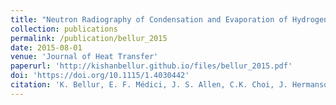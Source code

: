 ```yaml
---
title: "Neutron Radiography of Condensation and Evaporation of Hydrogen in a Cryogenic Condition"
collection: publications
permalink: /publication/bellur_2015
date: 2015-08-01
venue: 'Journal of Heat Transfer'
paperurl: 'http://kishanbellur.github.io/files/bellur_2015.pdf'
doi: 'https://doi.org/10.1115/1.4030442'
citation: 'K. Bellur, E. F. Médici, J. S. Allen, C.K. Choi, J. Hermanson, A. Tamilarasan, D. S. Hussey, D. L. Jacobson, J. Leão, and J. McQuillen, “Neutron Radiography of Condensation and Evaporation of Hydrogen in a Cryogenic Condition”, Journal of Heat Transfer, 137(8), 2015.'
---
```


